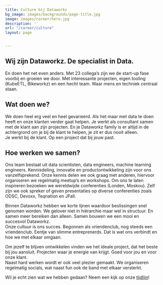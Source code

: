 ```yaml
---
title: Culture bij Dataworkz
bg_image: images/backgrounds/page-title.jpg
image: images/career/hero.jpg
description: ''
url: "/career/culture"
layout: page


---
```


## Wij zijn Dataworkz. De specialist in Data.

En doen het net even anders. Met 23 collega’s zijn we de start-up fase voorbij en groeien we door. Met interessante projecten, eigen tooling (KubeETL, Bikeworkz) en een hecht team. Waar mens en techniek centraal staan.  

## Wat doen we?

We doen heel erg veel en heel gevarieerd. Als het maar met data te doen heeft en onze klanten verder gaat helpen. Je werkt als consultant samen met de klant aan zijn projecten. En je Dataworkz family is er altijd in de achtergrond om je bij de klant te helpen, je zit er dus nooit alleen.  
Je werkt bij de klant. Op een project dat bij jouw past.  

## Hoe werken we samen?

Ons team bestaat uit data scientisten, data engineers, machine learning engineers. Kennisdeling, innovatie en productontwikkeling zijn voor ons vanzelfsprekend. Onze kennis delen we ook graag met anderen, hiervoor organiseren we regelmatig meetup’s en workshops. Om ons te laten inspireren bezoeken we wereldwijde conferenties (Londen, Moskou). Zelf zijn we ook spreker of geven presentaties op diverse conferenties zoals ODSC, Devoxx, Teqnation en JFall.  

Binnen Dataworkz hebben we korte lijnen waardoor beslissingen snel genomen worden. We gelover niet in hiërarchie maar wel in structuur.  En samen meer bereiken dan alleen. Samen bouwen we een mooi en succesvol Dataworkz.  
Onze cultuur is ons succes. Begonnen als vriendenclub, nog steeds een vriendenclub. Eentje van slimme entreprenerds. Dat is wat ons verbindt en hoe we met elkaar omgaan.  

Om jezelf te blijven ontwikkelen vinden we het ideale project, dat het beste bij jou aansluit. Projecten waar je energie van krijgt. Goed voor jou en voor onze klant.  
Naast hard werken wordt er ook veel plezier gemaakt. We organiseren regelmatig socials, wat naast fun ook de band met elkaar versterkt.

Wil je echt zien wat we hebben gedaan? Neem een kijk op onze [tijdlijn](/about)!
